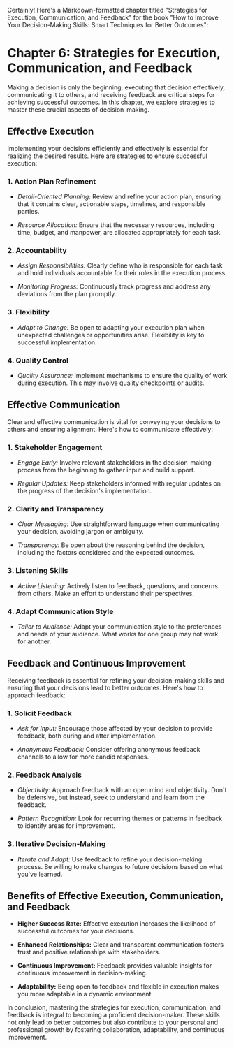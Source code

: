 Certainly! Here's a Markdown-formatted chapter titled "Strategies for Execution, Communication, and Feedback" for the book "How to Improve Your Decision-Making Skills: Smart Techniques for Better Outcomes":

Chapter 6: Strategies for Execution, Communication, and Feedback
================================================================

Making a decision is only the beginning; executing that decision effectively, communicating it to others, and receiving feedback are critical steps for achieving successful outcomes. In this chapter, we explore strategies to master these crucial aspects of decision-making.

Effective Execution
-------------------

Implementing your decisions efficiently and effectively is essential for realizing the desired results. Here are strategies to ensure successful execution:

### 1. **Action Plan Refinement**

* *Detail-Oriented Planning:* Review and refine your action plan, ensuring that it contains clear, actionable steps, timelines, and responsible parties.

* *Resource Allocation:* Ensure that the necessary resources, including time, budget, and manpower, are allocated appropriately for each task.

### 2. **Accountability**

* *Assign Responsibilities:* Clearly define who is responsible for each task and hold individuals accountable for their roles in the execution process.

* *Monitoring Progress:* Continuously track progress and address any deviations from the plan promptly.

### 3. **Flexibility**

* *Adapt to Change:* Be open to adapting your execution plan when unexpected challenges or opportunities arise. Flexibility is key to successful implementation.

### 4. **Quality Control**

* *Quality Assurance:* Implement mechanisms to ensure the quality of work during execution. This may involve quality checkpoints or audits.

Effective Communication
-----------------------

Clear and effective communication is vital for conveying your decisions to others and ensuring alignment. Here's how to communicate effectively:

### 1. **Stakeholder Engagement**

* *Engage Early:* Involve relevant stakeholders in the decision-making process from the beginning to gather input and build support.

* *Regular Updates:* Keep stakeholders informed with regular updates on the progress of the decision's implementation.

### 2. **Clarity and Transparency**

* *Clear Messaging:* Use straightforward language when communicating your decision, avoiding jargon or ambiguity.

* *Transparency:* Be open about the reasoning behind the decision, including the factors considered and the expected outcomes.

### 3. **Listening Skills**

* *Active Listening:* Actively listen to feedback, questions, and concerns from others. Make an effort to understand their perspectives.

### 4. **Adapt Communication Style**

* *Tailor to Audience:* Adapt your communication style to the preferences and needs of your audience. What works for one group may not work for another.

Feedback and Continuous Improvement
-----------------------------------

Receiving feedback is essential for refining your decision-making skills and ensuring that your decisions lead to better outcomes. Here's how to approach feedback:

### 1. **Solicit Feedback**

* *Ask for Input:* Encourage those affected by your decision to provide feedback, both during and after implementation.

* *Anonymous Feedback:* Consider offering anonymous feedback channels to allow for more candid responses.

### 2. **Feedback Analysis**

* *Objectivity:* Approach feedback with an open mind and objectivity. Don't be defensive, but instead, seek to understand and learn from the feedback.

* *Pattern Recognition:* Look for recurring themes or patterns in feedback to identify areas for improvement.

### 3. **Iterative Decision-Making**

* *Iterate and Adapt:* Use feedback to refine your decision-making process. Be willing to make changes to future decisions based on what you've learned.

Benefits of Effective Execution, Communication, and Feedback
------------------------------------------------------------

* **Higher Success Rate:** Effective execution increases the likelihood of successful outcomes for your decisions.

* **Enhanced Relationships:** Clear and transparent communication fosters trust and positive relationships with stakeholders.

* **Continuous Improvement:** Feedback provides valuable insights for continuous improvement in decision-making.

* **Adaptability:** Being open to feedback and flexible in execution makes you more adaptable in a dynamic environment.

In conclusion, mastering the strategies for execution, communication, and feedback is integral to becoming a proficient decision-maker. These skills not only lead to better outcomes but also contribute to your personal and professional growth by fostering collaboration, adaptability, and continuous improvement.
